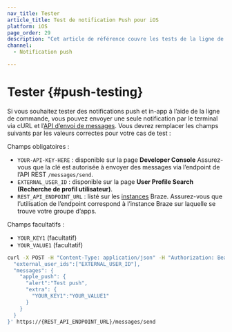 ```yaml
---
nav_title: Tester
article_title: Test de notification Push pour iOS
platform: iOS
page_order: 29
description: "Cet article de référence couvre les tests de la ligne de commande push pour vos notifications push iOS."
channel:
  - Notification push

---
```


# Tester {#push-testing}

Si vous souhaitez tester des notifications push et in-app à l’aide de la ligne de commande, vous pouvez envoyer une seule notification par le terminal via cURL et l’[API d’envoi de messages][29]. Vous devrez remplacer les champs suivants par les valeurs correctes pour votre cas de test :

Champs obligatoires :
- `YOUR-API-KEY-HERE` : disponible sur la page **Developer Console** Assurez-vous que la clé est autorisée à envoyer des messages via l’endpoint de l’API REST `/messages/send`. 
- `EXTERNAL_USER_ID` : disponible sur la page **User Profile Search (Recherche de profil utilisateur)**.
- `REST_API_ENDPOINT_URL` : listé sur les [instances]({{site.baseurl}}/api/basics/#endpoints) Braze. Assurez-vous que l’utilisation de l’endpoint correspond à l’instance Braze sur laquelle se trouve votre groupe d’apps.

Champs facultatifs :
- `YOUR_KEY1` (facultatif)
- `YOUR_VALUE1` (facultatif)

```bash
curl -X POST -H "Content-Type: application/json" -H "Authorization: Bearer YOUR-API-KEY-HERE" -d '{
  "external_user_ids":["EXTERNAL_USER_ID"],
  "messages": {
    "apple_push": {
      "alert":"Test push",
      "extra": {
        "YOUR_KEY1":"YOUR_VALUE1"
      }
    }
  }
}' https://{REST_API_ENDPOINT_URL}/messages/send 
```
[29]: {{site.baseurl}}/api/endpoints/messaging/
[32]: {{site.baseurl}}/developer_guide/platform_integration_guides/ios/analytics/setting_user_ids/#assigning-a-user-id
[66]: {{site.baseurl}}/api/endpoints/messaging/send_messages/post_send_messages/
